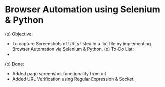 # Browser Automation using Selenium & Python

(o) Objective:
- To capture Screenshots of URLs listed in a .txt file by implementing Browser Automation via Selenium & Python.
(o) To-Do List:
-
(o) Done:
- Added page screenshot functionality from url.
- Added URL Verification using Regular Expression & Socket.
